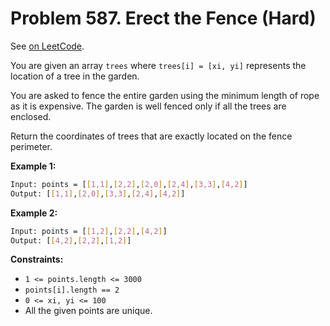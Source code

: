 Problem 587. Erect the Fence (Hard)
===================================

See [on LeetCode](https://leetcode.com/problems/erect-the-fence/).

You are given an array `trees` where `trees[i] = [xi, yi]` represents the location of a tree in the garden.

You are asked to fence the entire garden using the minimum length of rope as it is expensive. The garden is well fenced only if all the trees are enclosed.

Return the coordinates of trees that are exactly located on the fence perimeter.

**Example 1:**

```bash
Input: points = [[1,1],[2,2],[2,0],[2,4],[3,3],[4,2]]
Output: [[1,1],[2,0],[3,3],[2,4],[4,2]]
```

**Example 2:**

```bash
Input: points = [[1,2],[2,2],[4,2]]
Output: [[4,2],[2,2],[1,2]]
```

**Constraints:**

* `1 <= points.length <= 3000`
* `points[i].length == 2`
* `0 <= xi, yi <= 100`
* All the given points are unique.
